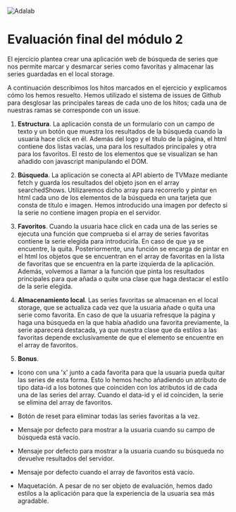 ![Adalab](https://beta.adalab.es/resources/images/adalab-logo-155x61-bg-white.png)

# Evaluación final del módulo 2

El ejercicio plantea crear una aplicación web de búsqueda de series que nos permite marcar y desmarcar series como favoritas y almacenar las series guardadas en el local storage.

A continuación describimos los hitos marcados en el ejercicio y explicamos cómo los hemos resuelto. Hemos utilizado el sistema de issues de Github para desglosar las principales tareas de cada uno de los hitos; cada una de nuestras ramas se corresponde con un issue.

1. **Estructura**. La aplicación consta de un formulario con un campo de texto y un botón que muestra los resultados de la búsqueda cuando la usuaria hace click en él. Además del logo y el título de la página, el html contiene dos listas vacías, una para los resultados principales y otra para los favoritos. El resto de los elementos que se visualizan se han añadido con javascript manipulando el DOM.

2. **Búsqueda**. La aplicación se conecta al API abierto de TVMaze mediante fetch y guarda los resultados del objeto json en el array searchedShows. Utilizaremos dicho array para recorrerlo y pintar en html cada uno de los elementos de la búsqueda en una tarjeta que consta de título e imagen. Hemos introducido una imagen por defecto si la serie no contiene imagen propia en el servidor.

3. **Favoritos**. Cuando la usuaria hace click en cada una de las series se ejecuta una función que comprueba si el array de series favoritas contiene la serie elegida para introducirla. En caso de que ya se encuentre, la quita. Posteriormente, una función se encarga de pintar en el html los objetos que se encuentran en el array de favoritas en la lista de favoritas que se encuentra en la parte izquierda de la aplicación. Además, volvemos a llamar a la función que pinta los resultados principales para que añada o quite una clase que haga destacar el estilo de la serie elegida.

4. **Almacenamiento local**. Las series favoritas se almacenan en el local storage, que se actualiza cada vez que la usuaria añade o quita una serie como favorita. En caso de que la usuaria refresque la página y haga una búsqueda en la que había añadido una favorita previamente, la serie aparecerá destacada, ya que nuestra clase que da estilos a las favoritas depende exclusivamente de que el elemento se encuentre en el array de favoritos.

5. **Bonus**.

- Icono con una 'x' junto a cada favorita para que la usuaria pueda quitar las series de esta forma. Esto lo hemos hecho añadiendo un atributo de tipo data-id a los botones que coinciden con los atributos id de cada una de las series del array. Cuando el data-id y el id coinciden, la serie se elimina del array de favoritos.

- Botón de reset para eliminar todas las series favoritas a la vez.

- Mensaje por defecto para mostrar a la usuaria cuando su campo de búsqueda está vacío.

- Mensaje por defecto para mostrar a la usuaria cuando su búsqueda no devuelve resultados del servidor.

- Mensaje por defecto cuando el array de favoritos está vacío.

- Maquetación. A pesar de no ser objeto de evaluación, hemos dado estilos a la aplicación para que la experiencia de la usuaria sea más agradable.
